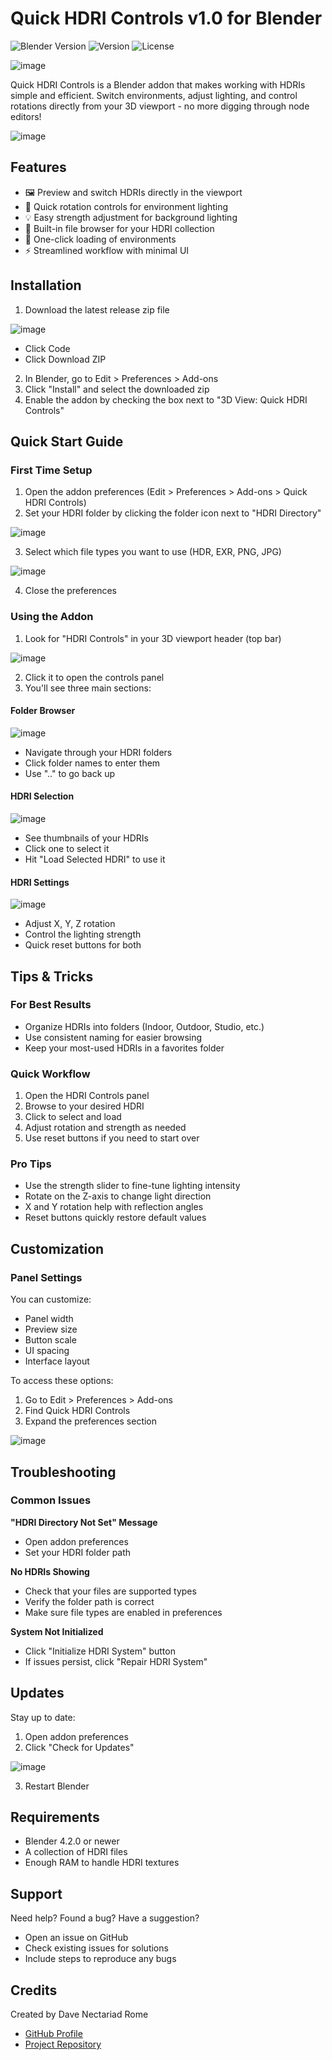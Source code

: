 # Quick HDRI Controls v1.0 for Blender

![Blender Version](https://img.shields.io/badge/Blender-4.2.0+-green.svg)
![Version](https://img.shields.io/badge/Version-0.9-blue.svg)
![License](https://img.shields.io/badge/License-MIT-lightgrey.svg)

![image](https://github.com/user-attachments/assets/f34ccf54-7e65-4dcb-8173-7b43ba369ea8)


Quick HDRI Controls is a Blender addon that makes working with HDRIs simple and efficient. Switch environments, adjust lighting, and control rotations directly from your 3D viewport - no more digging through node editors!

![image](https://github.com/user-attachments/assets/b5c29a71-963d-45da-a733-df24ce4e4a8a)



## Features

- 🖼️ Preview and switch HDRIs directly in the viewport
- 🔄 Quick rotation controls for environment lighting
- 💡 Easy strength adjustment for background lighting
- 📁 Built-in file browser for your HDRI collection
- 🎯 One-click loading of environments
- ⚡ Streamlined workflow with minimal UI

## Installation

1. Download the latest release zip file

![image](https://github.com/user-attachments/assets/0baaf264-0775-452b-a9d2-fc85be647507)
 - Click Code
 - Click Download ZIP

2. In Blender, go to Edit > Preferences > Add-ons
3. Click "Install" and select the downloaded zip
4. Enable the addon by checking the box next to "3D View: Quick HDRI Controls"

## Quick Start Guide

### First Time Setup

1. Open the addon preferences (Edit > Preferences > Add-ons > Quick HDRI Controls)
2. Set your HDRI folder by clicking the folder icon next to "HDRI Directory"

![image](https://github.com/user-attachments/assets/f6899f91-a0aa-462c-b26f-8720187b4791)

3. Select which file types you want to use (HDR, EXR, PNG, JPG)

![image](https://github.com/user-attachments/assets/5c3fc0bc-981f-4684-b1a8-4053eda39bcb)

4. Close the preferences

### Using the Addon

1. Look for "HDRI Controls" in your 3D viewport header (top bar)

![image](https://github.com/user-attachments/assets/001ed482-c246-430a-b5d3-c7c652e41953)

2. Click it to open the controls panel
3. You'll see three main sections:

#### Folder Browser

![image](https://github.com/user-attachments/assets/9fb2f24a-6fe1-400e-aaa5-c49526d3818b)

- Navigate through your HDRI folders
- Click folder names to enter them
- Use ".." to go back up

#### HDRI Selection

![image](https://github.com/user-attachments/assets/16a63525-8a63-41e3-8ec4-a8ba2588b312)

- See thumbnails of your HDRIs
- Click one to select it
- Hit "Load Selected HDRI" to use it

#### HDRI Settings

![image](https://github.com/user-attachments/assets/926e4556-cafb-4351-a0be-2b98aad66dca)

- Adjust X, Y, Z rotation
- Control the lighting strength
- Quick reset buttons for both

## Tips & Tricks

### For Best Results
- Organize HDRIs into folders (Indoor, Outdoor, Studio, etc.)
- Use consistent naming for easier browsing
- Keep your most-used HDRIs in a favorites folder

### Quick Workflow
1. Open the HDRI Controls panel
2. Browse to your desired HDRI
3. Click to select and load
4. Adjust rotation and strength as needed
5. Use reset buttons if you need to start over

### Pro Tips
- Use the strength slider to fine-tune lighting intensity
- Rotate on the Z-axis to change light direction
- X and Y rotation help with reflection angles
- Reset buttons quickly restore default values

## Customization

### Panel Settings
You can customize:
- Panel width
- Preview size
- Button scale
- UI spacing
- Interface layout

To access these options:
1. Go to Edit > Preferences > Add-ons
2. Find Quick HDRI Controls
3. Expand the preferences section

![image](https://github.com/user-attachments/assets/f7afa023-cc64-44b6-9faf-852082643e6a)


## Troubleshooting

### Common Issues

**"HDRI Directory Not Set" Message**
- Open addon preferences
- Set your HDRI folder path

**No HDRIs Showing**
- Check that your files are supported types
- Verify the folder path is correct
- Make sure file types are enabled in preferences

**System Not Initialized**
- Click "Initialize HDRI System" button
- If issues persist, click "Repair HDRI System"

## Updates

Stay up to date:
1. Open addon preferences
2. Click "Check for Updates"

![image](https://github.com/user-attachments/assets/3b7e297b-7208-43ac-9986-af65fb24452d)

3. Restart Blender

## Requirements

- Blender 4.2.0 or newer
- A collection of HDRI files
- Enough RAM to handle HDRI textures

## Support

Need help? Found a bug? Have a suggestion?
- Open an issue on GitHub
- Check existing issues for solutions
- Include steps to reproduce any bugs

## Credits

Created by Dave Nectariad Rome
- [GitHub Profile](https://github.com/mdreece)
- [Project Repository](https://github.com/mdreece/Quick-HDRI-Controls)
